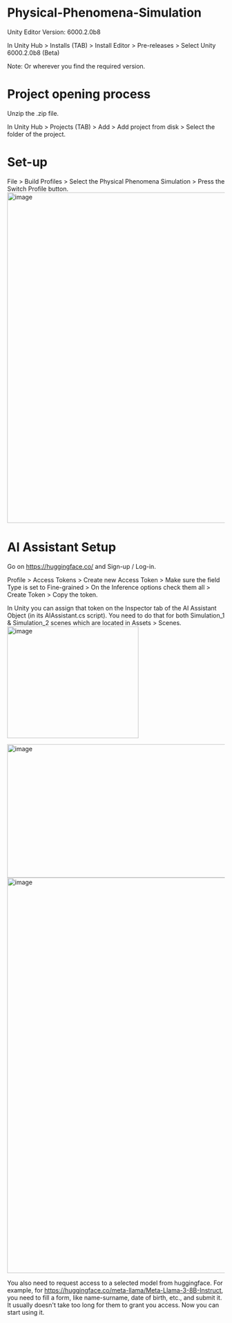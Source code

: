 # Physical-Phenomena-Simulation

Unity Editor Version: 6000.2.0b8

In Unity Hub > Installs (TAB) > Install Editor > Pre-releases > Select Unity 6000.2.0b8 (Beta)

Note: Or wherever you find the required version.

# Project opening process

Unzip the .zip file.

In Unity Hub > Projects (TAB) > Add > Add project from disk > Select the folder of the project.


# Set-up

File > Build Profiles > Select the Physical Phenomena Simulation > Press the Switch Profile button.
<img width="912" height="763" alt="image" src="https://github.com/user-attachments/assets/d7db6951-950c-49ec-a149-7abdc73bd0aa" />


#  AI Assistant Setup

Go on https://huggingface.co/ and Sign-up / Log-in. 

Profile > Access Tokens > Create new Access Token > Make sure the field Type is set to Fine-grained > On the Inference options check them all > Create Token > Copy the token.


In Unity you can assign that token on the Inspector tab of the AI Assistant Object (in its AIAssistant.cs script). You need to do that for both Simulation_1 & Simulation_2 scenes which are located in Assets > Scenes.
<img width="304" height="258" alt="image" src="https://github.com/user-attachments/assets/10ca6cad-08a2-4eb7-b382-63191d318808" />

<img width="639" height="308" alt="image" src="https://github.com/user-attachments/assets/98b5201a-4912-4b09-acd8-6da8a4c1e02c" />

<img width="612" height="913" alt="image" src="https://github.com/user-attachments/assets/577ccab8-bd1c-41b2-b7c2-7231fcc9cd91" />



You also need to request access to a selected model from huggingface. For example, for https://huggingface.co/meta-llama/Meta-Llama-3-8B-Instruct, you need to fill a form, like name-surname, date of birth, etc., and submit it. It usually doesn't take too long for them to grant you access. Now you can start using it.
